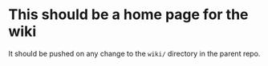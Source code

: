 # This should be a home page for the wiki

It should be pushed on any change to the `wiki/` directory in the parent repo.
